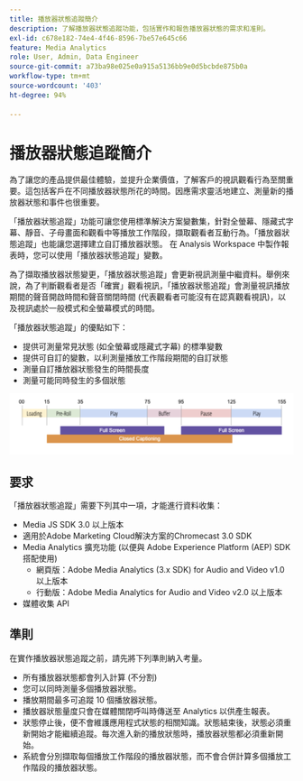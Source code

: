 ```yaml
---
title: 播放器狀態追蹤簡介
description: 了解播放器狀態追蹤功能，包括實作和報告播放器狀態的需求和准則。
exl-id: c678e182-74e4-4f46-8596-7be57e645c66
feature: Media Analytics
role: User, Admin, Data Engineer
source-git-commit: a73ba98e025e0a915a5136bb9e0d5bcbde875b0a
workflow-type: tm+mt
source-wordcount: '403'
ht-degree: 94%

---
```


# 播放器狀態追蹤簡介

為了讓您的產品提供最佳體驗，並提升企業價值，了解客戶的視訊觀看行為至關重要。這包括客戶在不同播放器狀態所花的時間。因應需求靈活地建立、測量新的播放器狀態和事件也很重要。

「播放器狀態追蹤」功能可讓您使用標準解決方案變數集，針對全螢幕、隱藏式字幕、靜音、子母畫面和觀看中等播放工作階段，擷取觀看者互動行為。「播放器狀態追蹤」也能讓您選擇建立自訂播放器狀態。  在 Analysis Workspace 中製作報表時，您可以使用「播放器狀態追蹤」變數。

為了擷取播放器狀態變更，「播放器狀態追蹤」會更新視訊測量中繼資料。舉例來說，為了判斷觀看者是否「確實」觀看視訊，「播放器狀態追蹤」會測量視訊播放期間的聲音開啟時間和聲音關閉時間 (代表觀看者可能沒有在認真觀看視訊)，以及視訊處於一般模式和全螢幕模式的時間。

「播放器狀態追蹤」的優點如下：

* 提供可測量常見狀態 (如全螢幕或隱藏式字幕) 的標準變數
* 提供可自訂的變數，以利測量播放工作階段期間的自訂狀態
* 測量自訂播放器狀態發生的時間長度
* 測量可能同時發生的多個狀態

![播放器狀態追蹤](assets/player_state_tracking.png)

## 要求

「播放器狀態追蹤」需要下列其中一項，才能進行資料收集：
* Media JS SDK 3.0 以上版本
* 適用於Adobe Marketing Cloud解決方案的Chromecast 3.0 SDK
* Media Analytics 擴充功能 (以便與 Adobe Experience Platform (AEP) SDK 搭配使用)
   * 網頁版：Adobe Media Analytics (3.x SDK) for Audio and Video v1.0 以上版本
   * 行動版：Adobe Media Analytics for Audio and Video v2.0 以上版本
* 媒體收集 API

## 準則

在實作播放器狀態追蹤之前，請先將下列準則納入考量。

* 所有播放器狀態都會列入計算 (不分割)
* 您可以同時測量多個播放器狀態。
* 播放期間最多可追蹤 10 個播放器狀態。
* 播放器狀態量度只會在媒體關閉呼叫時傳送至 Analytics 以供產生報表。
* 狀態停止後，便不會維護應用程式狀態的相關知識。狀態結束後，狀態必須重新開始才能繼續追蹤。每次進入新的播放狀態時，播放器狀態都必須重新開始。
* 系統會分別擷取每個播放工作階段的播放器狀態，而不會合併計算多個播放工作階段的播放器狀態。
